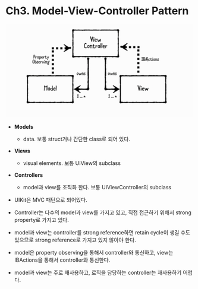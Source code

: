 # Ch3. Model-View-Controller Pattern

**![ch3-1](./assets/ch3-1.png)**

- **Models**
  - data. 보통 struct거나 간단한 class로 되어 있다. 

- **Views**
  - visual elements. 보통 UIView의 subclass
- **Controllers**
  - model과 view를 조직화 한다. 보통 UIViewController의 subclass
-  UIKit은 MVC 패턴으로 되어있다. 
- Controller는 다수의 model과 view를 가지고 있고, 직접 접근하기 위해서 strong property로 가지고 있다. 
- model과 view는 controller를 strong reference하면 retain cycle이 생길 수도 있으므로 strong reference로 가지고 있지 않아야 한다. 
- model은 property observing을 통해서 controller와 통신하고, view는 IBActions을 통해서 controller와 통신한다. 
- model과 view는 주로 재사용하고, 로직을 담당하는 controller는 재사용하기 어렵다. 